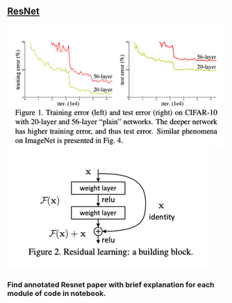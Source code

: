 ## [ResNet](Images/title.png)

![**Issues**](Images/Issues.png) ![**ResnetBlock**](Images/ResnetBlock.png)

### **Find annotated Resnet paper with brief explanation for each module of code in notebook.**
